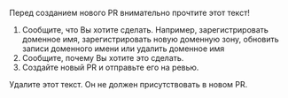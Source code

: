Перед созданием нового PR внимательно прочтите этот текст!

1. Сообщите, что Вы хотите сделать. Например, зарегистрировать доменное имя, зарегистрировать новую доменную зону, обновить записи доменного имени или удалить доменное имя
2. Сообщите, почему Вы хотите это сделать.
3. Создайте новый PR и отправьте его на ревью.

Удалите этот текст. Он не должен присутствовать в новом PR.
